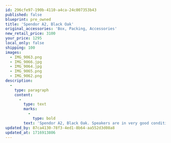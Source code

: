 ```yaml
---
id: 296cfe97-190b-4110-a4ca-24c007353b43
published: false
blueprint: pre_owned
title: 'Spendor A2, Black Oak'
original_accessories: 'Box, Packing, Accessories'
new_retail_price: 3100
your_price: 1295
local_only: false
shipping: 100
images:
  - IMG_9063.png
  - IMG_9066.jpg
  - IMG_9064.jpg
  - IMG_9065.png
  - IMG_9062.png
description:
  -
    type: paragraph
    content:
      -
        type: text
        marks:
          -
            type: bold
        text: 'Spendor A2, Black Oak. Speakers are in very good condition with original boxes and packing. Speakers sell as new for $3,100.00. Great sounding compact floor-standing speaker for a small room. '
updated_by: 87ca4130-78f3-4ed1-8b64-aa552d3d08a8
updated_at: 1716913806
---
```

